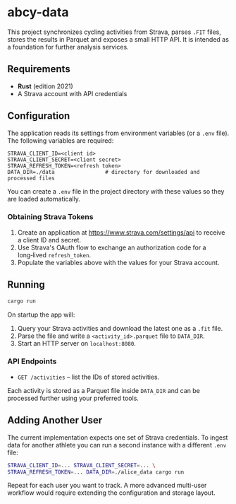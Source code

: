 # abcy-data

This project synchronizes cycling activities from Strava, parses `.FIT` files, stores the results in Parquet and exposes a small HTTP API. It is intended as a foundation for further analysis services.

## Requirements

- **Rust** (edition 2021)
- A Strava account with API credentials

## Configuration

The application reads its settings from environment variables (or a `.env` file). The following variables are required:

```
STRAVA_CLIENT_ID=<client id>
STRAVA_CLIENT_SECRET=<client secret>
STRAVA_REFRESH_TOKEN=<refresh token>
DATA_DIR=./data                # directory for downloaded and processed files
```

You can create a `.env` file in the project directory with these values so they are loaded automatically.

### Obtaining Strava Tokens

1. Create an application at <https://www.strava.com/settings/api> to receive a client ID and secret.
2. Use Strava's OAuth flow to exchange an authorization code for a long‑lived `refresh_token`.
3. Populate the variables above with the values for your Strava account.

## Running

```bash
cargo run
```

On startup the app will:

1. Query your Strava activities and download the latest one as a `.fit` file.
2. Parse the file and write a `<activity_id>.parquet` file to `DATA_DIR`.
3. Start an HTTP server on `localhost:8080`.

### API Endpoints

- `GET /activities` – list the IDs of stored activities.

Each activity is stored as a Parquet file inside `DATA_DIR` and can be processed further using your preferred tools.

## Adding Another User

The current implementation expects one set of Strava credentials. To ingest data for another athlete you can run a second instance with a different `.env` file:

```bash
STRAVA_CLIENT_ID=... STRAVA_CLIENT_SECRET=... \
STRAVA_REFRESH_TOKEN=... DATA_DIR=./alice_data cargo run
```

Repeat for each user you want to track. A more advanced multi-user workflow would require extending the configuration and storage layout.


